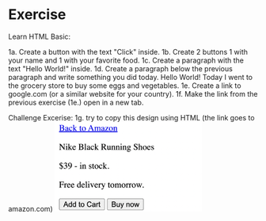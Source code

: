 # Exercise

Learn HTML Basic:

1a. Create a button with the text "Click" inside.
1b. Create 2 buttons 1 with your name and 1 with your favorite food.
1c. Create a paragraph with the text "Hello World!" inside.
1d. Create a paragraph below the previous paragraph and write something you did today.
    Hello World!
    Today I went to the grocery store to buy some eggs and vegetables.
1e. Create a link to google.com (or a similar website for your country).
1f. Make the link from the previous exercise (1e.) open in a new tab.

Challenge Excerise:
1g. try to copy this design using HTML (the link goes to amazon.com)
<img src="Challenge Excerise.PNG" alt="Challenge Excerise">